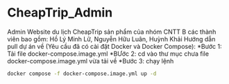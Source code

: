 # CheapTrip_Admin
Admin Website du lịch CheapTrip sản phẩm của nhóm CNTT B các thành viên bao gồm: Hồ Lý Minh Lữ, Nguyễn Hữu Luân, Huỳnh Khải
Hướng dẫn pull dự án về (Yêu cầu đã có cài đặt Docker và Docker Compose):
*Bước 1: Tải file docker-compose.image.yml
*BƯớc 2: cd vào thư mục chưa file docker-compose.image.yml vừa tải về
*Bước 3: chạy lệnh 
```bash
docker compose -f docker-compose.image.yml up -d


